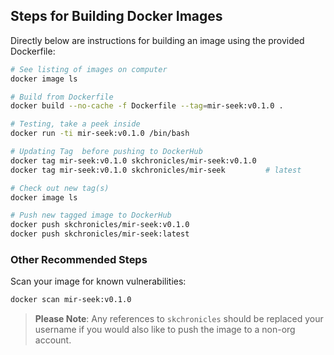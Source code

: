 ## Steps for Building Docker Images

Directly below are instructions for building an image using the provided Dockerfile:

```bash
# See listing of images on computer
docker image ls

# Build from Dockerfile
docker build --no-cache -f Dockerfile --tag=mir-seek:v0.1.0 .

# Testing, take a peek inside
docker run -ti mir-seek:v0.1.0 /bin/bash

# Updating Tag  before pushing to DockerHub
docker tag mir-seek:v0.1.0 skchronicles/mir-seek:v0.1.0
docker tag mir-seek:v0.1.0 skchronicles/mir-seek         # latest

# Check out new tag(s)
docker image ls

# Push new tagged image to DockerHub
docker push skchronicles/mir-seek:v0.1.0
docker push skchronicles/mir-seek:latest
```

### Other Recommended Steps

Scan your image for known vulnerabilities:

```bash
docker scan mir-seek:v0.1.0
```

> **Please Note**: Any references to `skchronicles` should be replaced your username if you would also like to push the image to a non-org account.
